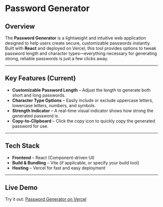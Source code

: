 # Password Generator

##  Overview

The **Password Generator** is a lightweight and intuitive web application designed to help users create secure, customizable passwords instantly. Built with **React** and deployed on Vercel, this tool provides options to tweak password length and character types—everything necessary for generating strong, reliable passwords is just a few clicks away.

---

##  Key Features (Current)

- **Customizable Password Length** – Adjust the length to generate both short and long passwords.
- **Character Type Options** – Easily include or exclude uppercase letters, lowercase letters, numbers, and symbols.
- **Strength Indicator** – A real-time visual indicator shows how strong the generated password is.
- **Copy-to-Clipboard** – Click the copy icon to quickly copy the generated password for use.

---

##  Tech Stack

- **Frontend** – React (Component-driven UI)
- **Build & Bundling** – Vite (if applicable, or specify your build tool)
- **Hosting** – Vercel for fast and easy deployment

---

##  Live Demo

  Try it out: [Password Generator on Vercel](https://password-generator-ruddy-nine.vercel.app/)

